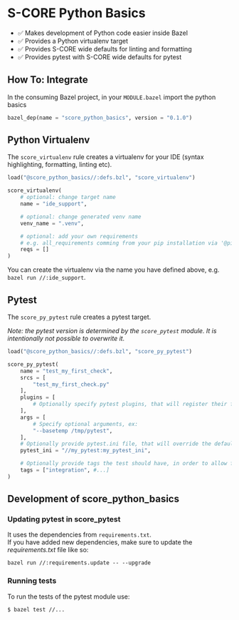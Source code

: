 # S-CORE Python Basics

* ✅ Makes development of Python code easier inside Bazel
* ✅ Provides a Python virtualenv target
* ✅ Provides S-CORE wide defaults for linting and formatting
* ✅ Provides pytest with S-CORE wide defaults for pytest

## How To: Integrate

In the consuming Bazel project, in your `MODULE.bazel` import the python basics

```python
bazel_dep(name = "score_python_basics", version = "0.1.0")
```

## Python Virtualenv
The `score_virtualenv` rule creates a virtualenv for your IDE (syntax highlighting, formatting, linting etc).

```python
load("@score_python_basics//:defs.bzl", "score_virtualenv")

score_virtualenv(
    # optional: change target name
    name = "ide_support",

    # optional: change generated venv name
    venv_name = ".venv",

    # optional: add your own requirements
    # e.g. all_requirements comming from your pip installation via '@pip...
    reqs = []
)
```

You can create the virtualenv via the name you have defined above, e.g. `bazel
run //:ide_support`.

## Pytest

The `score_py_pytest` rule creates a pytest target.

*Note: the pytest version is determined by the `score_pytest` module. It is intentionally not possible to overwrite it.*

```python
load("@score_python_basics//:defs.bzl", "score_py_pytest")

score_py_pytest(
    name = "test_my_first_check",
    srcs = [
        "test_my_first_check.py"
    ],
    plugins = [
        # Optionally specify pytest plugins, that will register their fixtures
    ],
    args = [
        # Specify optional arguments, ex:
        "--basetemp /tmp/pytest",
    ],
    # Optionally provide pytest.ini file, that will override the default one
    pytest_ini = "//my_pytest:my_pytest_ini",

    # Optionally provide tags the test should have, in order to allow for execution grouping
    tags = ["integration", #...]
)
```


## Development of score_python_basics

### Updating pytest in score_pytest
It uses the dependencies from `requirements.txt`.  
If you have added new dependencies, make sure to update the *requirements.txt* file like so: 
```
bazel run //:requirements.update -- --upgrade
```

### Running tests
To run the tests of the pytest module use:
```
$ bazel test //...
```

